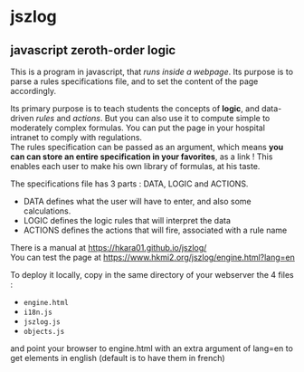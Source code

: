 # jszlog
## javascript zeroth-order logic

This is a program in javascript, that *runs inside a webpage*. Its purpose is to parse a rules specifications file, and
to set the content of the page accordingly.

Its primary purpose is to teach students the concepts of **logic**, and data-driven *rules* and *actions*.
But you can also use it to compute simple to moderately complex formulas. 
You can put the page in your hospital intranet to comply with regulations.<br>
The rules specification can be passed as an argument, which means **you can can store an entire specification in your favorites**, as a link !
This enables each user to make his own library of formulas, at his taste.

The specifications file has 3 parts : DATA, LOGIC and ACTIONS.

- DATA defines what the user will have to enter, and also some calculations.
- LOGIC defines the logic rules that will interpret the data
- ACTIONS defines the actions that will fire, associated with a rule name

There is a manual at https://hkara01.github.io/jszlog/<br>
You can test the page at https://www.hkmi2.org/jszlog/engine.html?lang=en<br>

To deploy it locally, copy in the same directory of your webserver the 4 files :

- `engine.html`
- `i18n.js`
- `jszlog.js`
- `objects.js`

and point your browser to engine.html with an extra argument of lang=en to get elements in english (default is to have
them in french)

